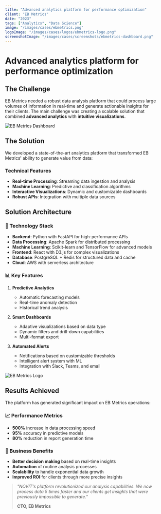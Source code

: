 ```yaml
---
title: "Advanced analytics platform for performance optimization"
client: "EB Metrics"
date: "2023"
tags: ["Analytics", "Data Science"]
image: "/images/cases/ebmetrics.png"
logoImage: "/images/cases/logos/ebmetrics-logo.png"
screenshotImage: "/images/cases/screenshots/ebmetrics-dashboard.png"
---
```


# Advanced analytics platform for performance optimization

## The Challenge

EB Metrics needed a robust data analysis platform that could process large volumes of information in real-time and generate actionable insights for their clients. The main challenge was creating a scalable solution that combined **advanced analytics** with **intuitive visualizations**.

![EB Metrics Dashboard](/images/cases/screenshots/ebmetrics-dashboard.png)

## The Solution

We developed a state-of-the-art analytics platform that transformed EB Metrics' ability to generate value from data:

### Technical Features

- **Real-time Processing**: Streaming data ingestion and analysis
- **Machine Learning**: Predictive and classification algorithms
- **Interactive Visualizations**: Dynamic and customizable dashboards
- **Robust APIs**: Integration with multiple data sources

## Solution Architecture

### 🔧 Technology Stack

- **Backend**: Python with FastAPI for high-performance APIs
- **Data Processing**: Apache Spark for distributed processing
- **Machine Learning**: Scikit-learn and TensorFlow for advanced models
- **Frontend**: React with D3.js for complex visualizations
- **Database**: PostgreSQL + Redis for structured data and cache
- **Cloud**: AWS with serverless architecture

### 📊 Key Features

1. **Predictive Analytics**
   - Automatic forecasting models
   - Real-time anomaly detection
   - Historical trend analysis

2. **Smart Dashboards**
   - Adaptive visualizations based on data type
   - Dynamic filters and drill-down capabilities
   - Multi-format export

3. **Automated Alerts**
   - Notifications based on customizable thresholds
   - Intelligent alert system with ML
   - Integration with Slack, Teams, and email

![EB Metrics Logo](/images/cases/logos/ebmetrics-logo.png)

## Results Achieved

The platform has generated significant impact on EB Metrics operations:

### 📈 Performance Metrics

- **500%** increase in data processing speed
- **95%** accuracy in predictive models
- **80%** reduction in report generation time

### 🎯 Business Benefits

- **Better decision making** based on real-time insights
- **Automation** of routine analysis processes
- **Scalability** to handle exponential data growth
- **Improved ROI** for clients through more precise insights

> *"NOVIT's platform revolutionized our analysis capabilities. We now process data 5 times faster and our clients get insights that were previously impossible to generate."*
> 
> **CTO, EB Metrics**